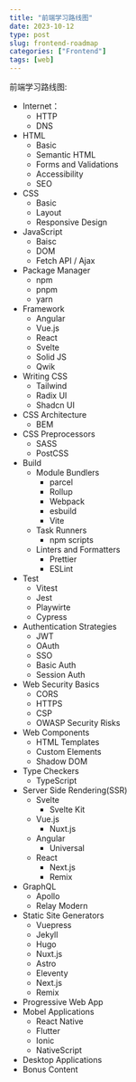 ```yaml
---
title: "前端学习路线图"
date: 2023-10-12
type: post
slug: frontend-roadmap
categories: ["Frontend"]
tags: [web]
---
```


前端学习路线图:

- Internet：
  - HTTP
  - DNS
- HTML
  - Basic
  - Semantic HTML
  - Forms and Validations
  - Accessibility
  - SEO
- CSS
  - Basic
  - Layout
  - Responsive Design
- JavaScript
  - Baisc
  - DOM
  - Fetch API / Ajax
- Package Manager
  - npm
  - pnpm
  - yarn
- Framework
  - Angular
  - Vue.js
  - React
  - Svelte
  - Solid JS
  - Qwik
- Writing CSS
  - Tailwind
  - Radix UI
  - Shadcn UI
- CSS Architecture
  - BEM
- CSS Preprocessors
  - SASS
  - PostCSS
- Build
  - Module Bundlers
    - parcel
    - Rollup
    - Webpack
    - esbuild
    - Vite
  - Task Runners
    - npm scripts
  - Linters and Formatters
    - Prettier
    - ESLint
- Test
  - Vitest
  - Jest
  - Playwirte
  - Cypress
- Authentication Strategies
  - JWT
  - OAuth
  - SSO
  - Basic Auth
  - Session Auth
- Web Security Basics
  - CORS
  - HTTPS
  - CSP
  - OWASP Security Risks
- Web Components
  - HTML Templates
  - Custom Elements
  - Shadow DOM
- Type Checkers
  - TypeScript
- Server Side Rendering(SSR)
  - Svelte
    - Svelte Kit
  - Vue.js
    - Nuxt.js
  - Angular
    - Universal
  - React
    - Next.js
    - Remix
- GraphQL
  - Apollo
  - Relay Modern
- Static Site Generators
  - Vuepress
  - Jekyll
  - Hugo
  - Nuxt.js
  - Astro
  - Eleventy
  - Next.js
  - Remix
- Progressive Web App
- Mobel Applications
  - React Native
  - Flutter
  - Ionic
  - NativeScript
- Desktop Applications
- Bonus Content
